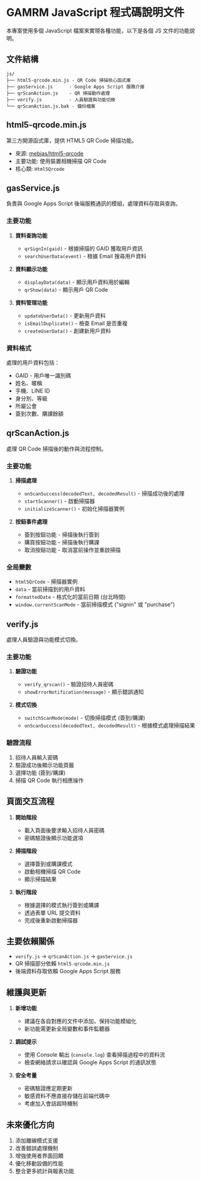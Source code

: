 # GAMRM JavaScript 程式碼說明文件

本專案使用多個 JavaScript 檔案來實現各種功能，以下是各個 JS 文件的功能說明。

## 文件結構

```
js/
├── html5-qrcode.min.js - QR Code 掃描核心函式庫
├── gasService.js      - Google Apps Script 服務介接
├── qrScanAction.js    - QR 掃描動作處理
├── verify.js          - 人員驗證與功能切換
└── qrScanAction.js.bak - 備份檔案
```

## html5-qrcode.min.js

第三方開源函式庫，提供 HTML5 QR Code 掃描功能。

- 來源: [mebjas/html5-qrcode](https://github.com/mebjas/html5-qrcode)
- 主要功能: 使用裝置相機掃描 QR Code
- 核心類: `Html5Qrcode`

## gasService.js

負責與 Google Apps Script 後端服務通訊的模組，處理資料存取與查詢。

### 主要功能

1. **資料查詢功能**
   - `qrSignIn(gaid)` - 根據掃描的 GAID 獲取用戶資訊
   - `searchUserData(event)` - 根據 Email 搜尋用戶資料

2. **資料顯示功能**
   - `displayData(data)` - 顯示用戶資料用於編輯
   - `qrShow(data)` - 顯示用戶 QR Code

3. **資料管理功能**
   - `updateUserData()` - 更新用戶資料
   - `isEmailDuplicate()` - 檢查 Email 是否重複
   - `createUserData()` - 創建新用戶資料

### 資料格式

處理的用戶資料包括：
- GAID - 用戶唯一識別碼
- 姓名、暱稱
- 手機、LINE ID
- 身分別、等級
- 所屬公會
- 簽到次數、購課餘額

## qrScanAction.js

處理 QR Code 掃描後的動作與流程控制。

### 主要功能

1. **掃描處理**
   - `onScanSuccess(decodedText, decodedResult)` - 掃描成功後的處理
   - `startScanner()` - 啟動掃描器
   - `initializeScanner()` - 初始化掃描器實例

2. **按鈕事件處理**
   - 簽到按鈕功能 - 掃描後執行簽到
   - 購買按鈕功能 - 掃描後執行購課
   - 取消按鈕功能 - 取消當前操作並重啟掃描

### 全局變數

- `html5QrCode` - 掃描器實例
- `data` - 當前掃描到的用戶資料
- `formattedDate` - 格式化的當前日期 (台北時間)
- `window.currentScanMode` - 當前掃描模式 ("signin" 或 "purchase")

## verify.js

處理人員驗證與功能模式切換。

### 主要功能

1. **驗證功能**
   - `verify_qrscan()` - 驗證招待人員密碼
   - `showErrorNotification(message)` - 顯示錯誤通知

2. **模式切換**
   - `switchScanMode(mode)` - 切換掃描模式 (簽到/購課)
   - `onScanSuccess(decodedText, decodedResult)` - 根據模式處理掃描結果

### 驗證流程

1. 招待人員輸入密碼
2. 驗證成功後顯示功能頁籤
3. 選擇功能 (簽到/購課)
4. 掃描 QR Code 執行相應操作

## 頁面交互流程

1. **開始階段**
   - 載入頁面後要求輸入招待人員密碼
   - 密碼驗證後顯示功能選項

2. **掃描階段**
   - 選擇簽到或購課模式
   - 啟動相機掃描 QR Code
   - 顯示掃描結果

3. **執行階段**
   - 根據選擇的模式執行簽到或購課
   - 透過表單 URL 提交資料
   - 完成後重新啟動掃描器

## 主要依賴關係

- `verify.js` -> `qrScanAction.js` -> `gasService.js`
- QR 掃描部分依賴 `html5-qrcode.min.js`
- 後端資料存取依賴 Google Apps Script 服務

## 維護與更新

1. **新增功能**
   - 建議在各自對應的文件中添加，保持功能模組化
   - 新功能需更新全局變數和事件監聽器

2. **調試提示**
   - 使用 Console 輸出 (`console.log`) 查看掃描過程中的資料流
   - 檢查網絡請求以確認與 Google Apps Script 的通訊狀態

3. **安全考量**
   - 密碼驗證應定期更新
   - 敏感資料不應直接存儲在前端代碼中
   - 考慮加入會話超時機制

## 未來優化方向

1. 添加離線模式支援
2. 改善錯誤處理機制
3. 增強使用者界面回饋
4. 優化移動設備的性能
5. 整合更多統計與報表功能 